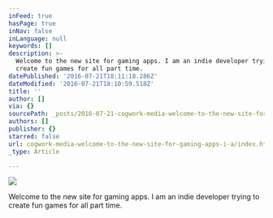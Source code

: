 ```yaml
---
inFeed: true
hasPage: true
inNav: false
inLanguage: null
keywords: []
description: >-
  Welcome to the new site for gaming apps. I am an indie developer trying to
  create fun games for all part time.
datePublished: '2016-07-21T18:11:18.286Z'
dateModified: '2016-07-21T18:10:59.518Z'
title: ''
author: []
via: {}
sourcePath: _posts/2016-07-21-cogwork-media-welcome-to-the-new-site-for-gaming-apps-i-a.md
authors: []
publisher: {}
starred: false
url: cogwork-media-welcome-to-the-new-site-for-gaming-apps-i-a/index.html
_type: Article

---
```

![](https://the-grid-user-content.s3-us-west-2.amazonaws.com/0b878dfe-ad52-4377-9be0-77350d7edca3.png)

Welcome to the new site for gaming apps. I am an indie developer trying to create fun games for all part time.